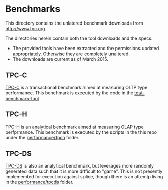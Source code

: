 # Benchmarks
This directory contains the unlatered benchmark downloads from http://www.tpc.org.  

The directories herein contain both the tool downloads and the specs.
* The provided tools have been extracted and the permissions updated appropriately.  Otherwise they are completely unaltered.
* The downloads are current as of March 2015.

## TPC-C
[TPC-C](http://www.tpc.org/tpcc/default.asp) is a transactional benchmark aimed at measuring OLTP type performance.  This benchmark is executed by the code in the [test-benchmark-tool](https://github.com/splicemachine/test-benchmark-tool)

## TPC-H
[TPC-H](http://www.tpc.org/tpch/default.asp) is an analytical benchmark aimed at measuring OLAP type perfprmance.  This benchmark is executed by the scripts in the this repo under the [performance/tpch](https://github.com/splicemachine/test/tree/master/performance/tpch) folder.  

## TPC-DS
[TPC-DS](http://www.tpc.org/tpcds/default.asp) is also an analytical benchmark, but leverages more randomly generated data such that it is more difficult to "game".  This is not presently implememted for execution against splice, though there is an attemtp living in the [performance/tpcds](https://github.com/splicemachine/test/tree/master/performance/tpcds) folder.